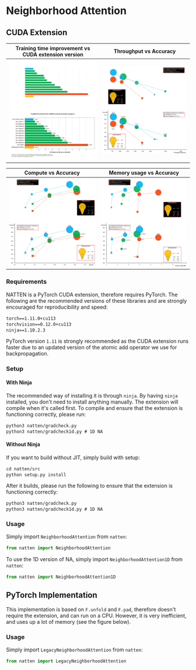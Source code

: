 # Neighborhood Attention

## CUDA Extension

Training time improvement vs CUDA extension version | Throughput vs Accuracy
:-------------------------:|:-------------------------:
![computeplot_dark](assets/kernelplot_dark.png#gh-dark-mode-only) ![computeplot_light](assets/kernelplot_light.png#gh-light-mode-only) | ![NAT-Intro](assets/throughputplot_dark.png#gh-dark-mode-only) ![NAT-Intro](assets/throughputplot_light.png#gh-light-mode-only)


Compute vs Accuracy |  Memory usage vs Accuracy
:-------------------------:|:-------------------------:
![computeplot_dark](assets/computeplot_dark.png#gh-dark-mode-only) ![computeplot_light](assets/computeplot_light.png#gh-light-mode-only) | ![NAT-Intro](assets/memoryusage_dark.png#gh-dark-mode-only) ![NAT-Intro](assets/memoryusage_light.png#gh-light-mode-only) 


### Requirements
NATTEN is a PyTorch CUDA extension, therefore requires PyTorch. 
The following are the recommended versions of these libraries and are strongly encouraged for reproducibility and speed:
```shell
torch==1.11.0+cu113
torchvision==0.12.0+cu113
ninja==1.10.2.3
```
PyTorch version `1.11` is strongly recommended as the CUDA extension runs faster due to an updated 
version of the atomic add operator we use for backpropagation.

### Setup
#### With Ninja
The recommended way of installing it is through `ninja`. 
By having `ninja` installed, you don't need to install anything manually. 
The extension will compile when it's called first.
To compile and ensure that the extension is functioning correctly, please run:
```
python3 natten/gradcheck.py
python3 natten/gradcheck1d.py # 1D NA
```

#### Without Ninja
If you want to build without JIT, simply build with setup:
```shell
cd natten/src
python setup.py install
```
After it builds, please run the following to ensure that the extension is functioning correctly:
```
python3 natten/gradcheck.py
python3 natten/gradcheck1d.py # 1D NA
```
### Usage
Simply import `NeighborhoodAttention` from `natten`:
```python
from natten import NeighborhoodAttention
```
To use the 1D version of NA, simply import `NeighborhoodAttention1D` from `natten`:
```python
from natten import NeighborhoodAttention1D
```


## PyTorch Implementation
This implementation is based on `F.unfold` and `F.pad`, therefore doesn't require the extension, and can run on a CPU.
However, it is very inefficient, and uses up a lot of memory (see the figure below).
### Usage
Simply import `LegacyNeighborhoodAttention` from `natten`:
```python
from natten import LegacyNeighborhoodAttention
```